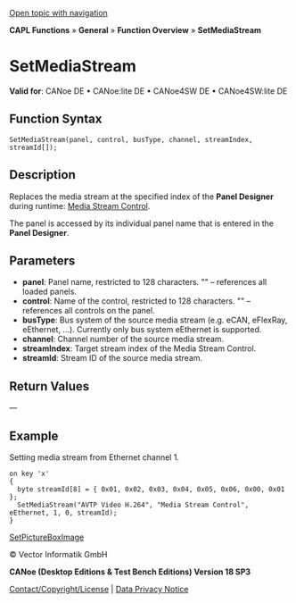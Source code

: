 [Open topic with navigation](../../../../../CANoeDEFamily.htm#Topics/CAPLFunctions/Other/Functions/CAPLfunctionSetMediaStream.md)

**CAPL Functions** » **General** » **Function Overview** » **SetMediaStream**

# SetMediaStream

**Valid for**: CANoe DE • CANoe:lite DE • CANoe4SW DE • CANoe4SW:lite DE

## Function Syntax

```
SetMediaStream(panel, control, busType, channel, streamIndex, streamId[]);
```

## Description

Replaces the media stream at the specified index of the **Panel Designer** during runtime: [Media Stream Control](../../../../../Subsystems/VectorToolsEnvironment/Content/Topics/PanelDesigner/Elements/PanelDesignerControlsMediaStream.md).

The panel is accessed by its individual panel name that is entered in the **Panel Designer**.

## Parameters

- **panel**: Panel name, restricted to 128 characters. "" – references all loaded panels.
- **control**: Name of the control, restricted to 128 characters. "" – references all controls on the panel.
- **busType**: Bus system of the source media stream (e.g. eCAN, eFlexRay, eEthernet, ...). Currently only bus system eEthernet is supported.
- **channel**: Channel number of the source media stream.
- **streamIndex**: Target stream index of the Media Stream Control.
- **streamId**: Stream ID of the source media stream.

## Return Values

—

## Example

Setting media stream from Ethernet channel 1.

```plaintext
on key 'x'
{
  byte streamId[8] = { 0x01, 0x02, 0x03, 0x04, 0x05, 0x06, 0x00, 0x01 };
  SetMediaStream("AVTP Video H.264", "Media Stream Control", eEthernet, 1, 0, streamId);
}
```

[SetPictureBoxImage](CAPLfunctionSetPictureBoxImage.md)

© Vector Informatik GmbH

**CANoe (Desktop Editions & Test Bench Editions) Version 18 SP3**

[Contact/Copyright/License](../../../Shared/ContactCopyrightLicense.md) | [Data Privacy Notice](https://www.vector.com/int/en/company/get-info/privacy-policy/)
